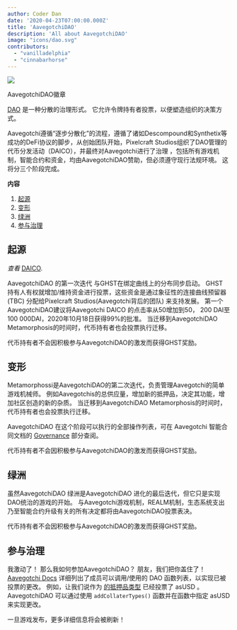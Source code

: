 ```yaml
---
author: Coder Dan
date: '2020-04-23T07:00:00.000Z'
title: 'AavegotchiDAO'
description: 'All about AavegotchiDAO'
image: "icons/dao.svg"
contributors:
  - "vanilladelphia"
  - "cinnabarhorse"
---
```


<div class="headerImageContainer">
<img class="headerImage" src="/dao/dao.png">
<p class="headerImageText">AavegotchiDAO徽章</p>
</div>

[DAO](glossary#dao) 是一种分散的治理形式。 它允许令牌持有者投票，以便塑造组织的决策方式。

Aavegotchi遵循“逐步分散化”的流程，遵循了诸如Descompound和Synthetix等成功的DeFi协议的脚步，从创始团队开始，Pixelcraft Studios组织了DAO管理的代币分发活动（DAICO），并最终对Aavegotchi进行了治理 ，包括所有游戏机制，智能合约和资金，均由AavegotchiDAO赞助，但必须遵守现行法规环境。 这将分三个阶段完成。

<div class="contentsBox">

**内容**

<ol>
<li><a href=#genesis>起源</a></li>
<li><a href=#metamorphosis>变形</a></li>
<li><a href=#oasis>绿洲</a></li>
<li><a href=#participating-in-governance>参与治理</a></li>
</ol>

</div>

## 起源

*查看* [DAICO](https://wiki.aavegotchi.com/curve/#aavegotchi-daico).

AavegotchiDAO 的第一次迭代 与GHST在绑定曲线上的分布同步启动。 GHST 持有人有权就增加/维持资金进行投票，这些资金是通过象征性的连接曲线预留器(TBC) 分配给Pixelcraft Studios(Aavegotchi背后的团队) 来支持发展。 第一个AavegotchiDAO建议将Aavegotchi DAICO 的点击率从50增加到50， 200 DAI至100 000DAI，2020年10月18日获得99%的批准。 当迁移到AavegotchiDAO Metamorphosis的时间时，代币持有者也会投票执行迁移。

代币持有者不会因积极参与AavegotchiDAO的激发而获得GHST奖励。

## 变形

Metamorphossi是AavegotchiDAO的第二次迭代，负责管理Aavegotchi的简单游戏机械师。 例如Aavegotchis的总供应量，增加新的抵押品，决定其功能，增加社区创造的新的杂质。 当迁移到AavegotchiDAO Metamorphosis的时间时，代币持有者也会投票执行迁移。

AavegotchiDAO 在这个阶段可以执行的全部操作列表，可在 Aavegotchi 智能合同文档的 [Governance](https://docs.aavegotchi.com/overview/governance) 部分查阅。

代币持有者不会因积极参与AavegotchiDAO的激发而获得GHST奖励。

## 绿洲

虽然AavegotchiDAO 绿洲是AavegotchiDAO 进化的最后迭代，但它只是实现DAO统治的游戏的开始。 与Aavegotchi游戏机制，REALM机制，生态系统支出乃至智能合约升级有关的所有决定都将由AavegotchiDAO投票表决。

代币持有者不会因积极参与AavegotchiDAO的激发而获得GHST奖励。

## 参与治理
我激动了！ 那么我如何参加AavegotchiDAO？ 朋友，我们把你盖住了！ [Aavegotchi Docs](https://docs.aavegotchi.com/overview/governance) 详细列出了成员可以调用/使用的 DAO 函数列表，以实现已被投票的更改。 例如，让我们说作为 [的抵押品类型](/posts/atokens) 已经投票了 asUSD 。 AavegotchiDAO 可以通过使用 `addCollaterTypes()` 函数并在函数中指定 asUSD 来实现更改。

一旦游戏发布，更多详细信息将会被刷新！